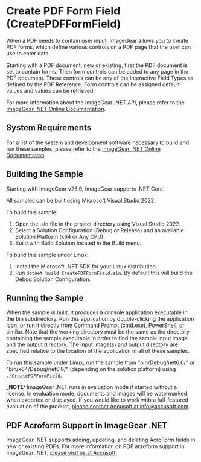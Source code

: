 # Create PDF Form Field (CreatePDFFormField)

When a PDF needs to contain user input, ImageGear allows you to create PDF forms, which define various controls on a PDF page that the user can use to enter data.

Starting with a PDF document, new or existing, first the PDF document is set to contain forms. Then form controls can be added to any page in the PDF document. These controls can be any of the Interactive Field Types as defined by the PDF Reference. Form controls can be assigned default values and values can be retrieved.

For more information about the ImageGear .NET API, please refer to the [ImageGear .NET Online Documentation](https://help.accusoft.com/ImageGear/latest/webframe.html).

## System Requirements

For a list of the system and development software necessary to build and run these samples, please refer to the [ImageGear .NET Online Documentation](https://help.accusoft.com/ImageGear/latest/webframe.html#system-requirements.html).

## Building the Sample

Starting with ImageGear v26.0, ImageGear supports .NET Core.

All samples can be built using Microsoft Visual Studio 2022.

To build this sample:

1. Open the .sln file in the project directory using Visual Studio 2022.
2. Select a Solution Configuration (Debug or Release) and an available Solution Platform (x64 or Any CPU).
3. Build with Build Solution located in the Build menu.

To build this sample under Linux:

1. Install the Microsoft .NET SDK for your Linux distribution.
2. Run `dotnet build CreatePDFFormField.sln`. By default this will build the Debug Solution Configuration.

## Running the Sample

When the sample is built, it produces a console application executable in the bin subdirectory. Run this application by double-clicking the application icon, or run it directly from Command Prompt (cmd.exe), PowerShell, or similar. Note that the working directory must be the same as the directory containing the sample executable in order to find the sample input image and the output directory. The input image(s) and output directory are specified relative to the location of the application in all of these samples.

To run this sample under Linux, run the sample from "bin/Debug/net6.0/" or "bin/x64/Debug/net6.0/" (depending on the solution platform) using `./CreatePDFFormField`.

_**NOTE:** ImageGear .NET runs in evaluation mode if started without a license. In evaluation mode, documents and images will be watermarked when exported or displayed. If you would like to work with a full-featured evaluation of the product, [please contact Accusoft at info@accusoft.com](mailto:info@accusoft.com).

## PDF Acroform Support in ImageGear .NET

ImageGear .NET supports adding, updating, and deleting AcroForm fields in new or existing PDFs. For more information on PDF acroform support in ImageGear .NET, [please visit us at Accusoft.](https://www.accusoft.com/products/imagegear-collection/imagegear-dot-net/)
